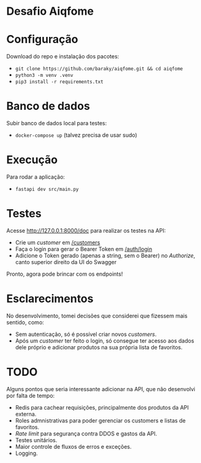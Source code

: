 # Desafio Aiqfome

# Configuração
Download do repo e instalação dos pacotes:
- `git clone https://github.com/baraky/aiqfome.git && cd aiqfome`
- `python3 -m venv .venv`
- `pip3 install -r requirements.txt`

# Banco de dados
Subir banco de dados local para testes:
- `docker-compose up` (talvez precisa de usar sudo)

# Execução
Para rodar a aplicação:
- `fastapi dev src/main.py`

# Testes
Acesse http://127.0.0.1:8000/doc para realizar os testes na API:
- Crie um *customer* em [/customers](http://127.0.0.1:8000/docs#/Customers/register_customer_customers__post)
- Faça o login para gerar o Bearer Token em [/auth/login](http://127.0.0.1:8000/docs#/Authentication/login_auth_login_post)
- Adicione o Token gerado (apenas a string, sem o Bearer) no *Authorize*, canto superior direito da UI do Swagger

Pronto, agora pode brincar com os endpoints!

# Esclarecimentos

No desenvolvimento, tomei decisões que considerei que fizessem mais sentido, como:

- Sem autenticação, só é possível criar novos *customers*.
- Após um *customer* ter feito o login, só consegue ter acesso aos dados dele próprio e adicionar produtos na sua própria lista de favoritos.

# TODO
Alguns pontos que seria interessante adicionar na API, que não desenvolvi por falta de tempo:

- Redis para cachear requisições, principalmente dos produtos da API externa.
- Roles admnistrativas para poder gerenciar os customers e listas de favoritos.
- *Rate limit* para segurança contra DDOS e gastos da API.
- Testes unitários.
- Maior controle de fluxos de erros e exceções.
- Logging.